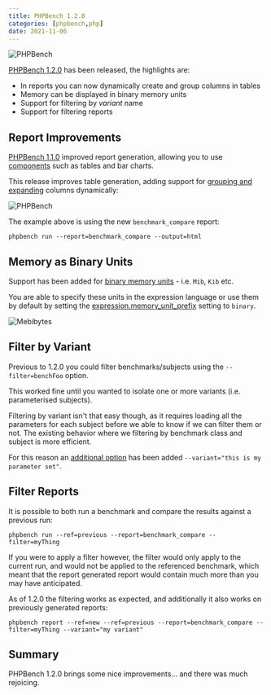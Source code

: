 ```yaml
--- 
title: PHPBench 1.2.0
categories: [phpbench,php]
date: 2021-11-06
---
```


![PHPBench](/images/2020-09-09/logo.png)

[PHPBench 1.2.0](https://github.com/phpbench/phpbench/releases/tag/1.2.0) has
been released, the highlights are:

- In reports you can now dynamically create and group columns in tables
- Memory can be displayed in binary memory units
- Support for filtering by _variant_ name
- Support for filtering reports

Report Improvements
-------------------

[PHPBench 1.1.0](https://www.dantleech.com/blog/2021/08/15/phpbench-1-1-0/)
improved report generation, allowing you to use
[components](https://phpbench.readthedocs.io/en/latest/report-components.html)
such as tables and bar charts.

This release improves table generation, adding support for [grouping and expanding](https://phpbench.readthedocs.io/en/latest/report-components/table-aggregate.html#) columns dynamically:

![PHPBench](/images/2021-11-06/grouped_columns.png)

The example above is using the new `benchmark_compare` report:

```
phpbench run --report=benchmark_compare --output=html
```

Memory as Binary Units
----------------------

Support has been added for [binary memory
units](https://phpbench.readthedocs.io/en/latest/expression.html#memory-units) - i.e. `Mib`, `Kib` etc. 

You are able to specify these units in the expression language or use them by
default by setting the
[expression.memory_unit_prefix](https://phpbench.readthedocs.io/en/latest/configuration.html#expression-memory-unit-prefix) setting to `binary`.

![Mebibytes](/images/2021-11-06/mebi.png)


Filter by Variant
-----------------

Previous to 1.2.0 you could filter benchmarks/subjects using the
`--filter=benchFoo` option.

This worked fine until you wanted to isolate one or more variants (i.e.
parameterised subjects).

Filtering by variant isn't that easy though, as it requires loading all the
parameters for each subject before we able to know if we can filter them or not.
The existing behavior where we filtering by benchmark class and subject is
more efficient.

For this reason an [additional
option](https://phpbench.readthedocs.io/en/latest/guides/benchmark-runner.html#filtering) has been added `--variant="this is my
parameter set"`.

Filter Reports
--------------

It is possible to both run a benchmark and compare the results against a
previous run:

```
phpbench run --ref=previous --report=benchmark_compare --filter=myThing
```

If you were to apply a filter however, the filter would only apply to the
current run, and would not be applied to the referenced benchmark, which meant
that the report generated report would contain much more than you may have
anticipated.

As of 1.2.0 the filtering works as expected, and additionally it also works on
previously generated reports:

```
phpbench report --ref=new --ref=previous --report=benchmark_compare --filter=myThing --variant="my variant"
```

Summary
-------

PHPBench 1.2.0 brings some nice improvements... and there was much rejoicing.
